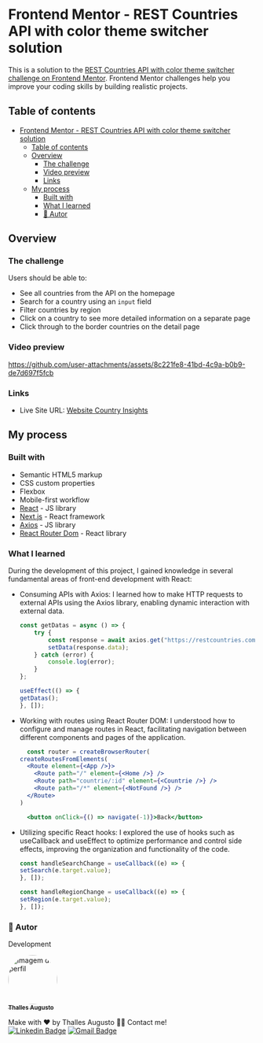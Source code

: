 # Frontend Mentor - REST Countries API with color theme switcher solution

This is a solution to the [REST Countries API with color theme switcher challenge on Frontend Mentor](https://www.frontendmentor.io/challenges/rest-countries-api-with-color-theme-switcher-5cacc469fec04111f7b848ca). Frontend Mentor challenges help you improve your coding skills by building realistic projects.

## Table of contents

- [Frontend Mentor - REST Countries API with color theme switcher solution](#frontend-mentor---rest-countries-api-with-color-theme-switcher-solution)
	- [Table of contents](#table-of-contents)
	- [Overview](#overview)
		- [The challenge](#the-challenge)
		- [Video preview](#video-preview)
		- [Links](#links)
	- [My process](#my-process)
		- [Built with](#built-with)
		- [What I learned](#what-i-learned)
		- [👷 Autor](#-autor)

## Overview

### The challenge

Users should be able to:

- See all countries from the API on the homepage
- Search for a country using an `input` field
- Filter countries by region
- Click on a country to see more detailed information on a separate page
- Click through to the border countries on the detail page

### Video preview

https://github.com/user-attachments/assets/8c221fe8-41bd-4c9a-b0b9-de7d697f5fcb

### Links

- Live Site URL: [Website Country Insights](https://country-insights-nu.vercel.app/)

## My process

### Built with

- Semantic HTML5 markup
- CSS custom properties
- Flexbox
- Mobile-first workflow
- [React](https://reactjs.org/) - JS library
- [Next.js](https://nextjs.org/) - React framework
- [Axios](https://axios-http.com/docs/intro) - JS library
- [React Router Dom](https://reactrouter.com/en/main) - React library

### What I learned

During the development of this project, I gained knowledge in several fundamental areas of front-end development with React:

- Consuming APIs with Axios: I learned how to make HTTP requests to external APIs using the Axios library, enabling dynamic interaction with external data.
  
	```js
	const getDatas = async () => {
		try {
			const response = await axios.get("https://restcountries.com/v3.1/all");
			setData(response.data);
		} catch (error) {
			console.log(error);
		}
	};

  useEffect(() => {
    getDatas();
  }, []);
	```
- Working with routes using React Router DOM: I understood how to configure and manage routes in React, facilitating navigation between different components and pages of the application.
  ```jsx
	const router = createBrowserRouter(
  createRoutesFromElements(
    <Route element={<App />}>
      <Route path="/" element={<Home />} />
      <Route path="countrie/:id" element={<Countrie />} />
      <Route path="/*" element={<NotFound />} />
    </Route>
  )

	<button onClick={() => navigate(-1)}>Back</button>
	```
- Utilizing specific React hooks: I explored the use of hooks such as useCallback and useEffect to optimize performance and control side effects, improving the organization and functionality of the code.
	```js
	const handleSearchChange = useCallback((e) => {
    setSearch(e.target.value);
  }, []);

  const handleRegionChange = useCallback((e) => {
    setRegion(e.target.value);
  }, []);

### 👷 Autor

Development

<a href="https://github.com/ThesllaDev">
 <img style="border-radius:50%;" src="https://avatars2.githubusercontent.com/u/61105850?v=4" width="100px;" alt="Imagem de perfil"/>
 <br />
 <sub><b>Thalles Augusto</b></sub></a>


Make with ❤️ by Thalles Augusto 👋🏽 Contact me! <br/>
 [![Linkedin Badge](https://img.shields.io/badge/-Thalles-blue?style=flat-square&logo=Linkedin&logoColor=white&link=https://www.linkedin.com/in/thalles-augusto/)](https://www.linkedin.com/in/thalles-augusto/) 
[![Gmail Badge](https://img.shields.io/badge/-ThesllaDev@gmail.com-c14438?style=flat-square&logo=Gmail&logoColor=white&link=mailto:ThesllaDev@gmail.com)](mailto:ThesllaDev@gmail.com)
